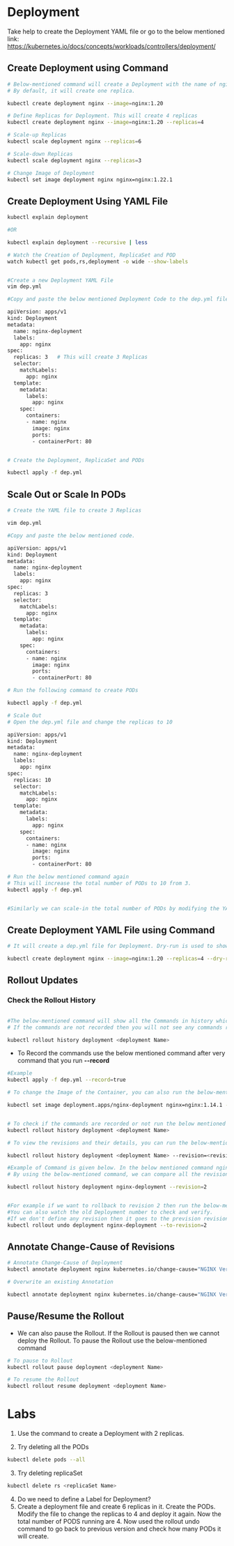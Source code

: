 # Deployment
Take help to create the Deployment YAML file or go to the below mentioned link: https://kubernetes.io/docs/concepts/workloads/controllers/deployment/

## Create Deployment using Command

```sh
# Below-mentioned command will create a Deployment with the name of nginx and used nginx:1.20 as the image.
# By default, it will create one replica. 

kubectl create deployment nginx --image=nginx:1.20

# Define Replicas for Deployment. This will create 4 replicas
kubectl create deployment nginx --image=nginx:1.20 --replicas=4

# Scale-up Replicas
kubectl scale deployment nginx --replicas=6

# Scale-down Replicas
kubectl scale deployment nginx --replicas=3

# Change Image of Deployment
kubectl set image deployment nginx nginx=nginx:1.22.1

```
## Create Deployment Using YAML File

```sh
kubectl explain deployment

#OR

kubectl explain deployment --recursive | less

# Watch the Creation of Deployment, ReplicaSet and POD
watch kubectl get pods,rs,deployment -o wide --show-labels


#Create a new Deployment YAML File
vim dep.yml

#Copy and paste the below mentioned Deployment Code to the dep.yml file

apiVersion: apps/v1
kind: Deployment
metadata:
  name: nginx-deployment
  labels:
    app: nginx
spec:
  replicas: 3   # This will create 3 Replicas
  selector:
    matchLabels:
      app: nginx
  template:
    metadata:
      labels:
        app: nginx
    spec:
      containers:
      - name: nginx
        image: nginx
        ports:
        - containerPort: 80


# Create the Deployment, ReplicaSet and PODs

kubectl apply -f dep.yml

```
## Scale Out or Scale In PODs

```sh
# Create the YAML file to create 3 Replicas

vim dep.yml

#Copy and paste the below mentioned code.

apiVersion: apps/v1
kind: Deployment
metadata:
  name: nginx-deployment
  labels:
    app: nginx
spec:
  replicas: 3
  selector:
    matchLabels:
      app: nginx
  template:
    metadata:
      labels:
        app: nginx
    spec:
      containers:
      - name: nginx
        image: nginx
        ports:
        - containerPort: 80

# Run the following command to create PODs

kubectl apply -f dep.yml

# Scale Out
# Open the dep.yml file and change the replicas to 10

apiVersion: apps/v1
kind: Deployment
metadata:
  name: nginx-deployment
  labels:
    app: nginx
spec:
  replicas: 10
  selector:
    matchLabels:
      app: nginx
  template:
    metadata:
      labels:
        app: nginx
    spec:
      containers:
      - name: nginx
        image: nginx
        ports:
        - containerPort: 80

# Run the below mentioned command again
# This will increase the total number of PODs to 10 from 3. 
kubectl apply -f dep.yml


#Similarly we can scale-in the total number of PODs by modifying the YAML file.

```
## Create Deployment YAML File using Command

```sh
# It will create a dep.yml file for Deployment. Dry-run is used to show you the output but will not create the actual resources. 

kubectl create deployment nginx --image=nginx:1.20 --replicas=4 --dry-run=client -o yaml > dep.yml
```

## Rollout Updates

### Check the Rollout History

```sh

#The below-mentioned command will show all the Commands in history which are recorded. 
# If the commands are not recorded then you will not see any commands recorded

kubectl rollout history deployment <deployment Name>

```

- To Record the commands use the below mentioned command after very command that you run **--record**

```sh
#Example
kubectl apply -f dep.yml --record=true

# To change the Image of the Container, you can also run the below-mentioned command

kubectl set image deployment.apps/nginx-deployment nginx=nginx:1.14.1 --record=true


# To check if the commands are recorded or not run the below mentioned command
kubectl rollout history deployment <deployment Name>

# To view the revisions and their details, you can run the below-mentioned command

kubectl rollout history deployment <deployment Name> --revision=<revisionNumber>

#Example of Command is given below. In the below mentioned command nginx-deployment is the name of the deployment.
# By using the below-mentioned command, we can compare all the revisions and identify the revision to which we want to rollback.

kubectl rollout history deployment nginx-deployment --revision=2


#For example if we want to rollback to revision 2 then run the below-mentioned command 
#You can also watch the old Deployment number to check and verify. 
#If we don't define any revision then it goes to the prevision revision. 
kubectl rollout undo deployment nginx-deployment --to-revision=2

```

## Annotate Change-Cause of Revisions

```sh
# Annotate Change-Cause of Deployment
kubectl annotate deployment nginx kubernetes.io/change-cause="NGINX Version 1.22 Deployed"

# Overwrite an existing Annotation

kubectl annotate deployment nginx kubernetes.io/change-cause="NGINX Version 1.22 Deployed" --overwrite

```


## Pause/Resume the Rollout
- We can also pause the Rollout. If the Rollout is paused then we cannot deploy the Rollout. To pause the Rollout use the below-mentioned command

```sh
# To pause to Rollout
kubectl rollout pause deployment <deployment Name>

# To resume the Rollout
kubectl rollout resume deployment <deployment Name>
```

# Labs
1. Use the command to create a Deployment with 2 replicas.

2. Try deleting all the PODs
```sh
kubectl delete pods --all
```
3. Try deleting replicaSet 

```sh
kubectl delete rs <replicaSet Name>

```

4. Do we need to define a Label for Deployment?
5. Create a deployment file and create 6 replicas in it. Create the PODs. Modify the file to change the replicas to 4 and deploy it again. Now the total number of PODS running are 4. Now used the rollout undo command to go back to previous version and check how many PODs it will create. 


